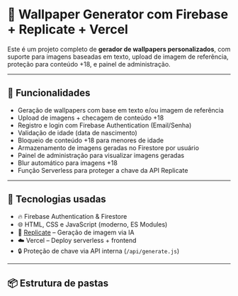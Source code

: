 # 🎨 Wallpaper Generator com Firebase + Replicate + Vercel

Este é um projeto completo de **gerador de wallpapers personalizados**, com suporte para imagens baseadas em texto, upload de imagem de referência, proteção para conteúdo +18, e painel de administração.

---

## 🚀 Funcionalidades

- Geração de wallpapers com base em texto e/ou imagem de referência
- Upload de imagens + checagem de conteúdo +18
- Registro e login com Firebase Authentication (Email/Senha)
- Validação de idade (data de nascimento)
- Bloqueio de conteúdo +18 para menores de idade
- Armazenamento de imagens geradas no Firestore por usuário
- Painel de administração para visualizar imagens geradas
- Blur automático para imagens +18
- Função Serverless para proteger a chave da API Replicate

---

## 🧱 Tecnologias usadas

- 🔥 Firebase Authentication & Firestore
- 🌐 HTML, CSS e JavaScript (moderno, ES Modules)
- 🎨 [Replicate](https://replicate.com/) – Geração de imagem via IA
- ☁️ Vercel – Deploy serverless + frontend
- 🔒 Proteção de chave via API interna (`/api/generate.js`)

---

## 📦 Estrutura de pastas

